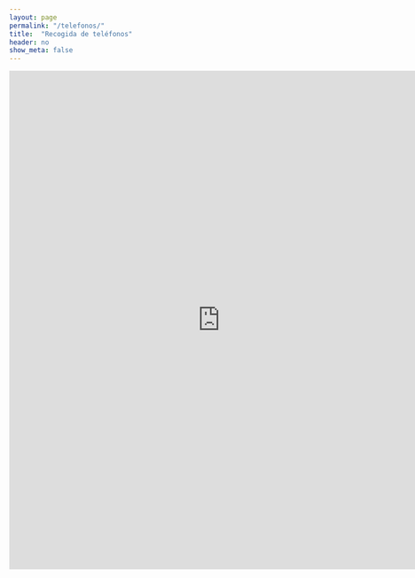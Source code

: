 ```yaml
---
layout: page
permalink: "/telefonos/"
title:  "Recogida de teléfonos"
header: no
show_meta: false
---
```



<iframe src="https://docs.google.com/forms/d/1efT1t9OZZoBvKEhVTe55W56zOd2h4XZneiofiEIlXvo/viewform?embedded=true" width="760" height="900" frameborder="0" marginheight="0" marginwidth="0">Cargando...</iframe>
